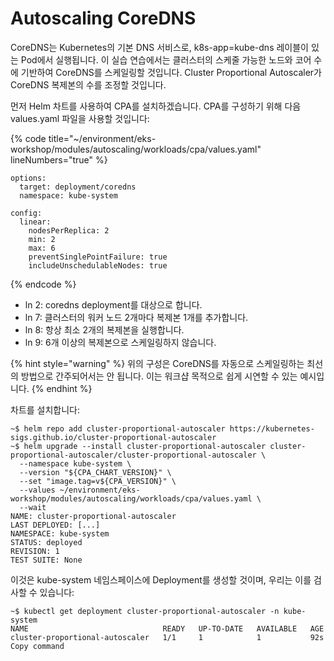 # Autoscaling CoreDNS

CoreDNS는 Kubernetes의 기본 DNS 서비스로, k8s-app=kube-dns 레이블이 있는 Pod에서 실행됩니다. 이 실습 연습에서는 클러스터의 스케줄 가능한 노드와 코어 수에 기반하여 CoreDNS를 스케일링할 것입니다. Cluster Proportional Autoscaler가 CoreDNS 복제본의 수를 조정할 것입니다.

먼저 Helm 차트를 사용하여 CPA를 설치하겠습니다. CPA를 구성하기 위해 다음 values.yaml 파일을 사용할 것입니다:

{% code title="~/environment/eks-workshop/modules/autoscaling/workloads/cpa/values.yaml" lineNumbers="true" %}
```
options:
  target: deployment/coredns
  namespace: kube-system

config:
  linear:
    nodesPerReplica: 2
    min: 2
    max: 6
    preventSinglePointFailure: true
    includeUnschedulableNodes: true
```
{% endcode %}



* ln 2: coredns deployment를 대상으로 합니다.
* ln 7: 클러스터의 워커 노드 2개마다 복제본 1개를 추가합니다.
* ln 8: 항상 최소 2개의 복제본을 실행합니다.
* ln 9: 6개 이상의 복제본으로 스케일링하지 않습니다.

{% hint style="warning" %}
위의 구성은 CoreDNS를 자동으로 스케일링하는 최선의 방법으로 간주되어서는 안 됩니다. 이는 워크샵 목적으로 쉽게 시연할 수 있는 예시입니다.
{% endhint %}



차트를 설치합니다:

```
~$ helm repo add cluster-proportional-autoscaler https://kubernetes-sigs.github.io/cluster-proportional-autoscaler
~$ helm upgrade --install cluster-proportional-autoscaler cluster-proportional-autoscaler/cluster-proportional-autoscaler \
  --namespace kube-system \
  --version "${CPA_CHART_VERSION}" \
  --set "image.tag=v${CPA_VERSION}" \
  --values ~/environment/eks-workshop/modules/autoscaling/workloads/cpa/values.yaml \
  --wait
NAME: cluster-proportional-autoscaler
LAST DEPLOYED: [...]
NAMESPACE: kube-system
STATUS: deployed
REVISION: 1
TEST SUITE: None
```

&#x20;이것은 kube-system 네임스페이스에 Deployment를 생성할 것이며, 우리는 이를 검사할 수 있습니다:

```
~$ kubectl get deployment cluster-proportional-autoscaler -n kube-system
NAME                              READY   UP-TO-DATE   AVAILABLE   AGE
cluster-proportional-autoscaler   1/1     1            1           92s
Copy command

```


